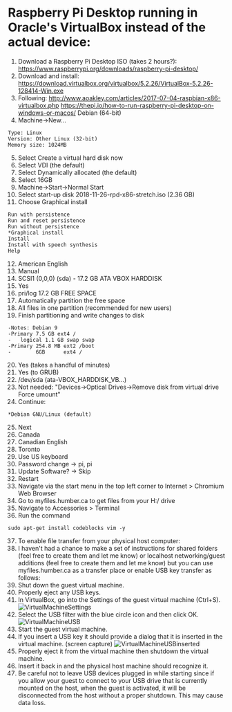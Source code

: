 # Raspberry Pi Desktop running in Oracle's VirtualBox instead of the actual device:
1. Download a Raspberry Pi Desktop ISO (takes 2 hours?):
https://www.raspberrypi.org/downloads/raspberry-pi-desktop/
2. Download and install:
https://download.virtualbox.org/virtualbox/5.2.26/VirtualBox-5.2.26-128414-Win.exe
3. Following: http://www.aoakley.com/articles/2017-07-04-raspbian-x86-virtualbox.php
https://thepi.io/how-to-run-raspberry-pi-desktop-on-windows-or-macos/ Debian (64-bit)
4. Machine->New...
```Name: RPiDesktop
Type: Linux 
Version: Other Linux (32-bit) 
Memory size: 1024MB
``` 
5. Select Create a virtual hard disk now 
6. Select VDI (the default) 
7. Select Dynamically allocated (the default) 
8. Select 16GB
9. Machine->Start->Normal Start
10. Select start-up disk 2018-11-26-rpd-x86-stretch.iso (2.36 GB)
11. Choose Graphical install
```
Run with persistence
Run and reset persistence
Run without persistence
*Graphical install
Install
Install with speech synthesis
Help
```
12. American English
13. Manual
14. SCSI1 (0,0,0) (sda) - 17.2 GB ATA VBOX HARDDISK
15. Yes
16. pri/log 17.2 GB FREE SPACE
17. Automatically partition the free space
18. All files in one partition (recommended for new users)
19. Finish partitioning and write changes to disk
```
-Notes:	Debian 9
-Primary 7.5 GB ext4 /
-	logical 1.1 GB swap swap
-Primary 254.8 MB ext2 /boot
-        6GB      ext4 /
```
20. Yes (takes a handful of minutes)
21. Yes (to GRUB)
22. /dev/sda (ata-VBOX_HARDDISK_VB...)
23. Not needed: "Devices->Optical Drives->Remove disk from virtual drive
Force umount"
24. Continue:
```
*Debian GNU/Linux (default)
```
25. Next
26. Canada
27. Canadian English
28. Toronto 
29. Use US keyboard
30. Password change -> pi, pi
31. Update Software? -> Skip
32. Restart
33. Navigate via the start menu in the top left corner to Internet > Chromium Web Browser
34. Go to myfiles.humber.ca to get files from your H:/ drive
35. Navigate to Accessories > Terminal
36. Run the command
```
sudo apt-get install codeblocks vim -y
```
37. To enable file transfer from your physical host computer:   
38. I haven't had a chance to make a set of instructions for shared folders (feel free to create them and let me know) or localhost networking/guest additions (feel free to create them and let me know) but you can use myfiles.humber.ca as a transfer place or enable USB key transfer as follows:
39. Shut down the guest virtual machine.
40. Properly eject any USB keys. 
41. In VirtualBox, go into the Settings of the guest virtual machine (Ctrl+S).
![VirtualMachineSettings](https://raw.githubusercontent.com/six0four/ceng153/master/images/VirtualMachineSettings.jpg)
42. Select the USB filter with the blue circle icon and then click OK.
![VirtualMachineUSB](https://raw.githubusercontent.com/six0four/ceng153/master/images/VirtualMachineUSB.jpg)
43. Start the guest virtual machine.
44. If you insert a USB key it should provide a dialog that it is inserted in the virtual machine. (screen capture)
![VirtualMachineUSBinserted](https://raw.githubusercontent.com/six0four/ceng153/master/images/VirtualMachineUSBinserted.jpg)
45. Properly eject it from the virtual machine then shutdown the virtual machine.
46. Insert it back in and the physical host machine should recognize it.
47. Be careful not to leave USB devices plugged in while starting since if you allow your guest to connect to your USB drive that is currently mounted on the host, when the guest is activated, it will be disconnected from the host without a proper shutdown. This may cause data loss. 